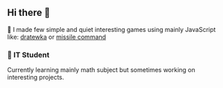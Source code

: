 ## Hi there 👋

🔭 I made few simple and quiet interesting games using mainly JavaScript like: [dratewka](https://github.com/Mrozu888/dratewka) or [missile command](https://github.com/Mrozu888/missile_command)

### 🌱 IT Student
Currently learning mainly math subject but sometimes working on interesting projects.

<!--
### 😄 Visit my [WebPage](https://mrozu888.github.io/)

**Mrozu888/Mrozu888** is a ✨ _special_ ✨ repository because its `README.md` (this file) appears on your GitHub profile.

Here are some ideas to get you started:

- 🔭 I’m currently working on ...
- 🌱 I’m currently learning ...
- 👯 I’m looking to collaborate on ...
- 🤔 I’m looking for help with ...
- 💬 Ask me about ...
- 📫 How to reach me: ...
- 😄 Pronouns: ...
- ⚡ Fun fact: ...
-->
